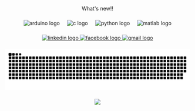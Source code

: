 <p align="center">What's new!!</p>

###

<div align="center">
  <img src="https://cdn.jsdelivr.net/gh/devicons/devicon/icons/arduino/arduino-original.svg" height="40" alt="arduino logo" />
  <img width="12" />
  <img src="https://cdn.jsdelivr.net/gh/devicons/devicon/icons/c/c-original.svg" height="40" alt="c logo" />
  <img width="12" />
  <img src="https://skillicons.dev/icons?i=py" height="40" alt="python logo" />
  <img width="12" />
  <img src="https://skillicons.dev/icons?i=matlab" height="40" alt="matlab logo" />
</div>

###

<div align="center">
  <a href="https://www.linkedin.com/in/tonmoy-dey" target="_blank">
    <img src="https://raw.githubusercontent.com/maurodesouza/profile-readme-generator/master/src/assets/icons/social/linkedin/default.svg" width="52" height="40" alt="linkedin logo" />
  </a>
  <a href="https://www.facebook.com/tonmoy.dey.1297" target="_blank">
    <img src="https://raw.githubusercontent.com/maurodesouza/profile-readme-generator/master/src/assets/icons/social/facebook/default.svg" width="52" height="40" alt="facebook logo" />
  </a>
  <a href="mailto:deytonmoy12345@gmail.com" target="_blank">
    <img src="https://raw.githubusercontent.com/maurodesouza/profile-readme-generator/master/src/assets/icons/social/gmail/default.svg" width="52" height="40" alt="gmail logo" />
  </a>
</div>

###

<!-- ✅ Snake animation -->
<img src="https://raw.githubusercontent.com/Tonmoy-7/Tonmoy-7/main/dist/snake.svg" alt="Snake animation" />

###

<div align="center">
  <img height="200" src="https://64.media.tumblr.com/f9cdd7f7e01de32b08525e12a3f8c4d7/tumblr_oc6m5xG3NW1txeruoo2_r1_500.gifv" />
</div>
